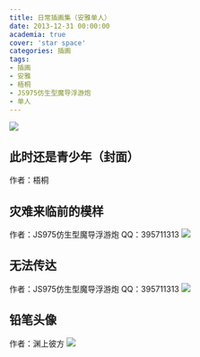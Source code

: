 ```yaml
---
title: 日常插画集（安雅单人）
date: 2013-12-31 00:00:00
academia: true
cover: 'star space'
categories: 插画
tags: 
- 插画
- 安雅
- 梧桐
- JS975仿生型魔导浮游炮
- 单人
---
```

![  ](https://twothousand2017.github.io/images/日常插画安雅/安雅青少年.jpg)
<!--more-->

## 此时还是青少年（封面）

作者：梧桐

## 灾难来临前的模样

作者：JS975仿生型魔导浮游炮
QQ：395711313
![  ](https://twothousand2017.github.io/images/日常插画安雅/安雅喝茶.jpg)

## 无法传达

作者：JS975仿生型魔导浮游炮
QQ：395711313
![  ](https://twothousand2017.github.io/images/日常插画安雅/无法传达.jpg)

## 铅笔头像

作者：渊上彼方
![  ](https://twothousand2017.github.io/images/日常插画安雅/安雅素描大头1.jpg)
